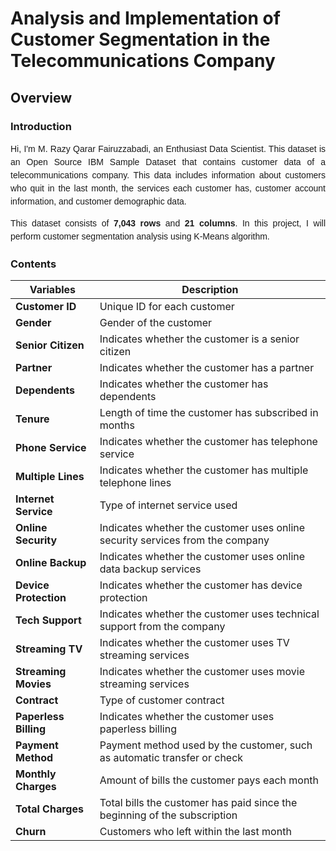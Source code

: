 # Analysis and Implementation of Customer Segmentation in the Telecommunications Company

## Overview

### Introduction
<p style="text-align: justify; font-family: 'Georgia', cursive, sans-serif; line-height: 1.5;">
Hi, I'm M. Razy Qarar Fairuzzabadi, an Enthusiast Data Scientist. This dataset is an Open Source IBM Sample Dataset that contains customer data of a telecommunications company. This data includes information about customers who quit in the last month, the services each customer has, customer account information, and customer demographic data.
</p>
<p style="text-align: justify; font-family: 'Georgia', cursive, sans-serif; line-height: 1.5;">
This dataset consists of <b>7,043 rows</b> and <b>21 columns</b>. In this project, I will perform customer segmentation analysis using K-Means algorithm.
</p>

### Contents
| **Variables**             | Description                                                                       |
|---------------------------|-----------------------------------------------------------------------------------|
| **Customer ID**           | Unique ID for each customer                                                       |
| **Gender**                | Gender of the customer                                                            |
| **Senior Citizen**        | Indicates whether the customer is a senior citizen                                |
| **Partner**               | Indicates whether the customer has a partner                                      |
| **Dependents**            | Indicates whether the customer has dependents                                     |
| **Tenure**                | Length of time the customer has subscribed in months                              |
| **Phone Service**         | Indicates whether the customer has telephone service                              |
| **Multiple Lines**        | Indicates whether the customer has multiple telephone lines                       |
| **Internet Service**      | Type of internet service used                                                     |
| **Online Security**       | Indicates whether the customer uses online security services from the company     |
| **Online Backup**         | Indicates whether the customer uses online data backup services                   |
| **Device Protection**     | Indicates whether the customer has device protection                              |
| **Tech Support**          | Indicates whether the customer uses technical support from the company            |
| **Streaming TV**          | Indicates whether the customer uses TV streaming services                         |
| **Streaming Movies**      | Indicates whether the customer uses movie streaming services                      |
| **Contract**              | Type of customer contract                                                         |
| **Paperless Billing**     | Indicates whether the customer uses paperless billing                             |
| **Payment Method**        | Payment method used by the customer, such as automatic transfer or check          |
| **Monthly Charges**       | Amount of bills the customer pays each month                                      |
| **Total Charges**         | Total bills the customer has paid since the beginning of the subscription         |
| **Churn**                 | Customers who left within the last month                                          | 

